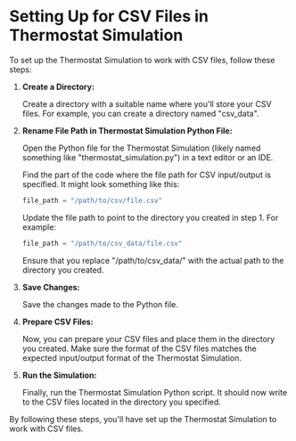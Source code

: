 # Setting Up for CSV Files in Thermostat Simulation

To set up the Thermostat Simulation to work with CSV files, follow these steps:

1. **Create a Directory:**

    Create a directory with a suitable name where you'll store your CSV files. For example, you can create a directory named "csv_data".

2. **Rename File Path in Thermostat Simulation Python File:**

    Open the Python file for the Thermostat Simulation (likely named something like "thermostat_simulation.py") in a text editor or an IDE.

    Find the part of the code where the file path for CSV input/output is specified. It might look something like this:

    ```python
    file_path = "/path/to/csv/file.csv"
    ```

    Update the file path to point to the directory you created in step 1. For example:

    ```python
    file_path = "/path/to/csv_data/file.csv"
    ```

    Ensure that you replace "/path/to/csv_data/" with the actual path to the directory you created.

3. **Save Changes:**

    Save the changes made to the Python file.

4. **Prepare CSV Files:**

    Now, you can prepare your CSV files and place them in the directory you created. Make sure the format of the CSV files matches the expected input/output format of the Thermostat Simulation.

5. **Run the Simulation:**

    Finally, run the Thermostat Simulation Python script. It should now write to the CSV files located in the directory you specified.

By following these steps, you'll have set up the Thermostat Simulation to work with CSV files.
